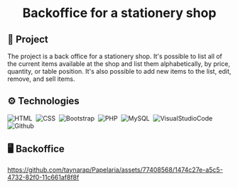 <h1 align="center"> Backoffice for a stationery shop </h1>

## 🔎 Project
The project is a back office for a stationery shop. It's possible to list all of the current items available at the shop and list them alphabetically, by price, quantity, or table position. It's also possible to add new items to the list, edit, remove, and sell items.

## ⚙️ Technologies

![HTML](https://img.shields.io/badge/-HTML-05122A?style=flat&logo=HTML5)&nbsp;
![CSS](https://img.shields.io/badge/-CSS-05122A?style=flat&logo=CSS3&logoColor=1572B6)&nbsp;
![Bootstrap](https://img.shields.io/badge/-Bootstrap-05122A?style=flat&logo=Bootstrap)&nbsp;
![PHP](https://img.shields.io/badge/-PHP-05122A?style=flat&logo=PHP)&nbsp;
![MySQL](https://img.shields.io/badge/-MySQL-05122A?style=flat&logo=MySQL)&nbsp;
![VisualStudioCode](https://img.shields.io/badge/-VisualStudioCode-05122A?style=flat&logo=VisualStudioCode)&nbsp;
![Github](https://img.shields.io/badge/-Github-05122A?style=flat&logo=github)&nbsp;

## 🖥️ Backoffice

https://github.com/taynarap/Papelaria/assets/77408568/1474c27e-a5c5-4732-82f0-11c661af8f8f
